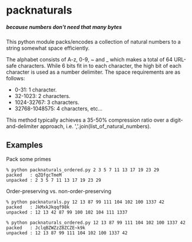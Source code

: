packnaturals
============

##### because numbers don't need that many bytes


This python module packs/encodes a collection of natural numbers to a string
somewhat space efficiently.

The alphabet consists of A-z, 0-9, ~ and _ which makes a total of 64 URL-safe
characters. While 6 bits fit in to each character, the high bit of each
character is used as a number delimiter. The space requirements are as follows:

* 0-31:          1 character.
* 32-1023:       2 characters.
* 1024-32767:    3 characters.
* 32768-1048575: 4 characters, etc...

This method typically achieves a 35-50% compression ratio over a
digit-and-delimiter approach, i.e. ','.join(list_of_natural_numbers).


Examples
--------

Pack some primes

```
% python packnaturals_ordered.py 2 3 5 7 11 13 17 19 23 29
packed   : qZQfgcTmeM
unpacked : 2 3 5 7 11 13 17 19 23 29
```

Order-preserving vs. non-order-preserving

```
% python packnaturals.py 12 13 87 99 111 104 102 100 1337 42
packed   : JkMxkJkqqf98k
unpacked : 12 13 42 87 99 100 102 104 111 1337

% python packnaturals_ordered.py 12 13 87 99 111 104 102 100 1337 42
packed   : JclqBZWZzZ8ZCZE~k9k
unpacked : 12 13 87 99 111 104 102 100 1337 42
```
